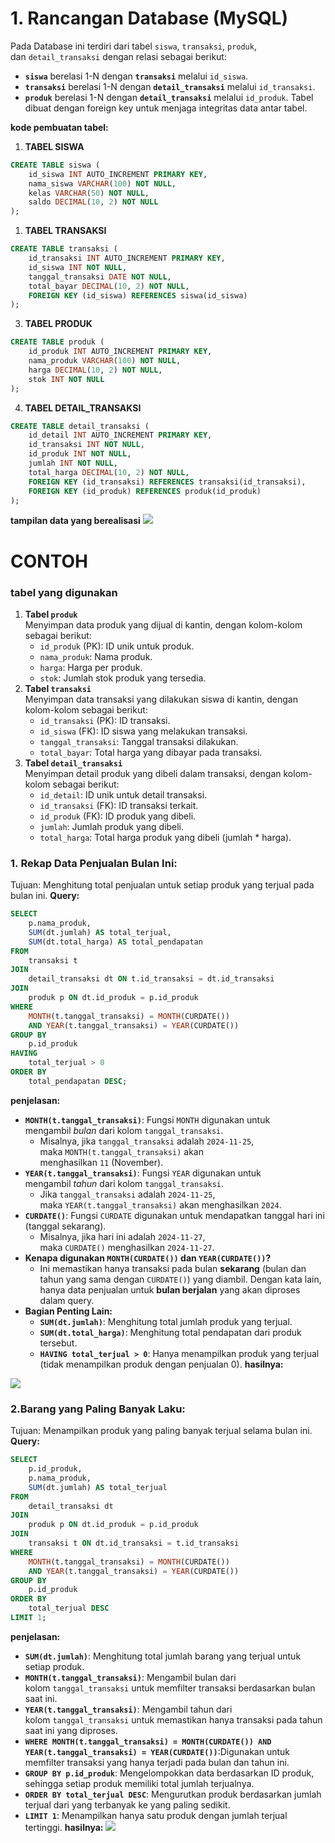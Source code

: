 
# **1. Rancangan Database (MySQL)**
Pada Database ini terdiri dari tabel `siswa`, `transaksi`, `produk`, dan `detail_transaksi` dengan relasi sebagai berikut:
- **`siswa`** berelasi 1-N dengan **`transaksi`** melalui `id_siswa`.
- **`transaksi`** berelasi 1-N dengan **`detail_transaksi`** melalui `id_transaksi`.
- **`produk`** berelasi 1-N dengan **`detail_transaksi`** melalui `id_produk`.
Tabel dibuat dengan foreign key untuk menjaga integritas data antar tabel.

**kode pembuatan tabel:**
1. **TABEL SISWA**
```sql 
CREATE TABLE siswa (
    id_siswa INT AUTO_INCREMENT PRIMARY KEY,
    nama_siswa VARCHAR(100) NOT NULL,
    kelas VARCHAR(50) NOT NULL,
    saldo DECIMAL(10, 2) NOT NULL
);
```
1. **TABEL TRANSAKSI**
```SQL
CREATE TABLE transaksi (
    id_transaksi INT AUTO_INCREMENT PRIMARY KEY,
    id_siswa INT NOT NULL,
    tanggal_transaksi DATE NOT NULL,
    total_bayar DECIMAL(10, 2) NOT NULL,
    FOREIGN KEY (id_siswa) REFERENCES siswa(id_siswa)
);
```
3. **TABEL PRODUK**
```SQL
CREATE TABLE produk (
    id_produk INT AUTO_INCREMENT PRIMARY KEY,
    nama_produk VARCHAR(100) NOT NULL,
    harga DECIMAL(10, 2) NOT NULL,
    stok INT NOT NULL
);
```
4. **TABEL DETAIL_TRANSAKSI**
```SQL
CREATE TABLE detail_transaksi (
    id_detail INT AUTO_INCREMENT PRIMARY KEY,
    id_transaksi INT NOT NULL,
    id_produk INT NOT NULL,
    jumlah INT NOT NULL,
    total_harga DECIMAL(10, 2) NOT NULL,
    FOREIGN KEY (id_transaksi) REFERENCES transaksi(id_transaksi),
    FOREIGN KEY (id_produk) REFERENCES produk(id_produk)
);
```
**tampilan data yang berealisasi**
![](assets/tampilantabel.jpg)
# CONTOH 
### tabel yang digunakan 
1. **Tabel `produk`**  
    Menyimpan data produk yang dijual di kantin, dengan kolom-kolom sebagai berikut:
    - `id_produk` (PK): ID unik untuk produk.
    - `nama_produk`: Nama produk.
    - `harga`: Harga per produk.
    - `stok`: Jumlah stok produk yang tersedia.
2. **Tabel `transaksi`**  
    Menyimpan data transaksi yang dilakukan siswa di kantin, dengan kolom-kolom sebagai berikut:
    - `id_transaksi` (PK): ID transaksi.
    - `id_siswa` (FK): ID siswa yang melakukan transaksi.
    - `tanggal_transaksi`: Tanggal transaksi dilakukan.
    - `total_bayar`: Total harga yang dibayar pada transaksi.
3. **Tabel `detail_transaksi`**  
    Menyimpan detail produk yang dibeli dalam transaksi, dengan kolom-kolom sebagai berikut:
    - `id_detail`: ID unik untuk detail transaksi.
    - `id_transaksi` (FK): ID transaksi terkait.
    - `id_produk` (FK): ID produk yang dibeli.
    - `jumlah`: Jumlah produk yang dibeli.
    - `total_harga`: Total harga produk yang dibeli (jumlah * harga).
### 1. **Rekap Data Penjualan Bulan Ini:**
Tujuan: Menghitung total penjualan untuk setiap produk yang terjual pada bulan ini.
**Query:**
```sql
SELECT 
    p.nama_produk, 
    SUM(dt.jumlah) AS total_terjual, 
    SUM(dt.total_harga) AS total_pendapatan
FROM 
    transaksi t
JOIN 
    detail_transaksi dt ON t.id_transaksi = dt.id_transaksi
JOIN 
    produk p ON dt.id_produk = p.id_produk
WHERE 
    MONTH(t.tanggal_transaksi) = MONTH(CURDATE()) 
    AND YEAR(t.tanggal_transaksi) = YEAR(CURDATE()) 
GROUP BY 
    p.id_produk
HAVING 
    total_terjual > 0
ORDER BY 
    total_pendapatan DESC;
```
**penjelasan:**
- **`MONTH(t.tanggal_transaksi)`**: Fungsi `MONTH` digunakan untuk mengambil _bulan_ dari kolom `tanggal_transaksi`.
    - Misalnya, jika `tanggal_transaksi` adalah `2024-11-25`, maka `MONTH(t.tanggal_transaksi)` akan menghasilkan `11` (November).
- **`YEAR(t.tanggal_transaksi)`**: Fungsi `YEAR` digunakan untuk mengambil _tahun_ dari kolom `tanggal_transaksi`.
    - Jika `tanggal_transaksi` adalah `2024-11-25`, maka `YEAR(t.tanggal_transaksi)` akan menghasilkan `2024`.
- **`CURDATE()`**: Fungsi `CURDATE` digunakan untuk mendapatkan tanggal hari ini (tanggal sekarang).
    - Misalnya, jika hari ini adalah `2024-11-27`, maka `CURDATE()` menghasilkan `2024-11-27`.
- **Kenapa digunakan `MONTH(CURDATE())` dan `YEAR(CURDATE())`?**
    - Ini memastikan hanya transaksi pada bulan **sekarang** (bulan dan tahun yang sama dengan `CURDATE()`) yang diambil. Dengan kata lain, hanya data penjualan untuk **bulan berjalan** yang akan diproses dalam query.
- **Bagian Penting Lain:**
    - **`SUM(dt.jumlah)`**: Menghitung total jumlah produk yang terjual.
    - **`SUM(dt.total_harga)`**: Menghitung total pendapatan dari produk tersebut.
    - **`HAVING total_terjual > 0`**: Hanya menampilkan produk yang terjual (tidak menampilkan produk dengan penjualan 0).
**hasilnya:**

![](assets/RekapDataPenjualanBulanIni.jpg)


### 2.**Barang yang Paling Banyak Laku:**
Tujuan: Menampilkan produk yang paling banyak terjual selama bulan ini.
**Query:**
```sql
SELECT 
    p.id_produk, 
    p.nama_produk, 
    SUM(dt.jumlah) AS total_terjual
FROM 
    detail_transaksi dt
JOIN 
    produk p ON dt.id_produk = p.id_produk
JOIN 
    transaksi t ON dt.id_transaksi = t.id_transaksi
WHERE 
    MONTH(t.tanggal_transaksi) = MONTH(CURDATE()) 
    AND YEAR(t.tanggal_transaksi) = YEAR(CURDATE()) 
GROUP BY 
    p.id_produk
ORDER BY 
    total_terjual DESC
LIMIT 1;

```
**penjelasan:**
- **`SUM(dt.jumlah)`**: Menghitung total jumlah barang yang terjual untuk setiap produk.
- **`MONTH(t.tanggal_transaksi)`**: Mengambil bulan dari kolom `tanggal_transaksi` untuk memfilter transaksi berdasarkan bulan saat ini.
- **`YEAR(t.tanggal_transaksi)`**: Mengambil tahun dari kolom `tanggal_transaksi` untuk memastikan hanya transaksi pada tahun saat ini yang diproses.
- **`WHERE MONTH(t.tanggal_transaksi) = MONTH(CURDATE()) AND YEAR(t.tanggal_transaksi) = YEAR(CURDATE())`**:Digunakan untuk memfilter transaksi yang hanya terjadi pada bulan dan tahun ini.
- **`GROUP BY p.id_produk`**: Mengelompokkan data berdasarkan ID produk, sehingga setiap produk memiliki total jumlah terjualnya.
- **`ORDER BY total_terjual DESC`**: Mengurutkan produk berdasarkan jumlah terjual dari yang terbanyak ke yang paling sedikit.
- **`LIMIT 1`**: Menampilkan hanya satu produk dengan jumlah terjual tertinggi.
**hasilnya:**
![](assets/siswadengan.jpg)
